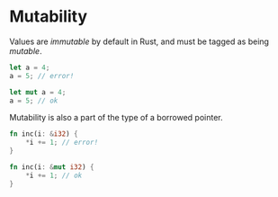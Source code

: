 # Mutability

Values are *immutable* by default in Rust, and must be tagged as being *mutable*.

```rust
let a = 4;
a = 5; // error!
```

```rust
let mut a = 4;
a = 5; // ok
```

Mutability is also a part of the type of a borrowed pointer.

```rust
fn inc(i: &i32) {
    *i += 1; // error!
}
```

```rust
fn inc(i: &mut i32) {
    *i += 1; // ok
}
```